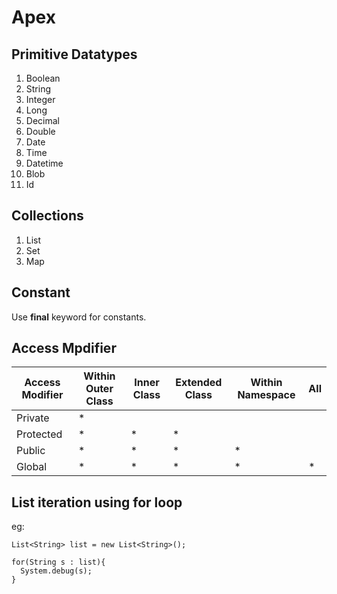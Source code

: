 # Apex

## Primitive Datatypes

1. Boolean
2. String
3. Integer
4. Long
5. Decimal
6. Double
7. Date
8. Time
9. Datetime
10. Blob
11. Id

## Collections

1. List
2. Set
3. Map

## Constant

Use **final** keyword for constants.

## Access Mpdifier

| Access Modifier | Within Outer Class | Inner Class | Extended Class | Within Namespace| All |
|-----------------|--------------------|-------------|----------------|-----------------|-----|
|Private          | * | | | | |
|Protected        | * | * | * | | |
|Public           | * | * | * | * | |
|Global           | * | * | * | * | * |

## List iteration using for loop

eg:
```
List<String> list = new List<String>();

for(String s : list){
  System.debug(s);
}
```

